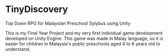 # TinyDiscovery
Top Down RPG for Malaysian Preschool Sylybus using Unity

This is my Final Year Project and my very first individual game development developed on Unity Engine.
This game was made in Malay language, so it is easier for children in Malaysia's public preschools aged 4 to 6 years old to understand.
